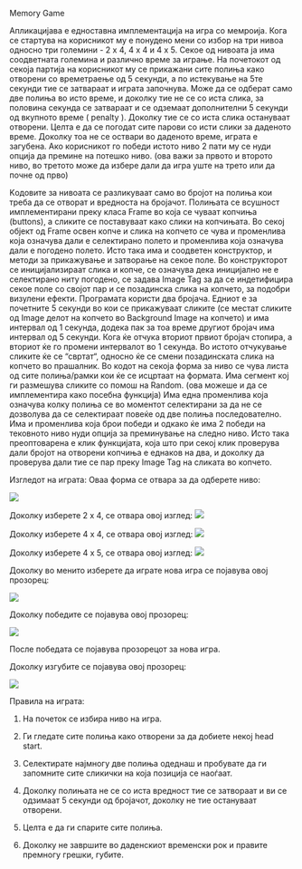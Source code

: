 Memory Game

Апликацијава е едноставна имплементација на игра со мемроија. Кога се стартува на корисникот му е понудено мени со избор на три нивоа односно три големини - 2 x 4, 4 x 4 и 4 x 5. Секое од нивоата ја има соодветната големина и различно време за играње. На почетокот од секоја партија на корисникот му се прикажани сите полиња како отворени со времетраење од 5 секунди, а по истекување на 5те секунди тие се затвараат и играта започнува. Може да се одберат само две полиња во исто време, и доколку тие не се со иста слика, за половина секунда се затвараат и се одземаат дополнителни 5 секунди од вкупното време ( penalty ). Доколку тие се со иста слика остануваат отворени. Целта е да се погодат сите парови со исти слики за даденото време. Доколку тоа не се оствари во даденото време, играта е загубена. Ако корисникот го победи истото ниво 2 пати му се нуди опција да премине на потешко ниво. (ова важи за првото и второто ниво, во третото може да избере дали да игра уште на трето или да почне од прво)


Kодовите за нивоата се разликуваат само во бројот на полиња кои треба да се отворат и вредноста на бројачот. Полињата се всушност имплементирани преку класа Frame во која се чуваат копчиња (buttons), а сликите се поставуваат како слики на копчињата.
Во секој објект од Frame освен копче и слика на копчето се чува и променлива која означува дали е селектирано полето и променлива која означува дали е погодено полето. Исто така има и соодветен конструктор, и методи за прикажување и затворање на секое поле. Во конструкторот се иницијализираат слика и копче, се означува дека иницијално не е селектирано ниту погодено, се задава Image Tag за да се индетифицира секое поле со својот пар и се позадинска слика на копчето, за подобри визулени ефекти.
Програмата користи два бројача. Едниот е за почетните 5 секунди во кои се прикажуваат сликите (се местат сликите од Image делот на копчето во Background Image на копчето) и има интервал од 1 секунда, додека пак за тоа време другиот бројач има интервал од 5 секунди. Кога ќе отчука вториот првиот бројач стопира, а вториот ќе го промени интервалот во 1 секунда. Во истото отчукување сликите ќе се “свртат“, односно ќе се смени позадинската слика на копчето во прашалник.
Во кодот на секоја форма за ниво се чува листа од сите полиња/рамки кои ќе се исцртаат на формата. Има сегмент кој ги размешува сликите со помош на Random. (ова можеше и да се имплементира како посебна функција) Има една променлива која означува колку полиња се во моментот селектирани за да не се дозволува да се селектираат повеќе од две полиња последователно.
Има и променлива која брои победи и одкако ќе има 2 победи на тековното ниво нуди опција за преминување на следно ниво. Исто така преоптоварена е клик функцијата, која што при секој клик проверува дали бројот на отворени копчиња е еднаков на два, и доколку да проверува дали тие се пар преку Image Tag на сликата во копчето.


Изгледот на играта:
Оваа форма се отвара за да одберете ниво:

<img src="http://i.imgur.com/86xaIUL.jpg"/>

Доколку изберете 2 x 4, се отвара овој изглед:
<img src="http://i.imgur.com/3hYwQoj.jpg"/>

Доколку изберете 4 x 4, се отвара овој изглед:
<img src="http://i.imgur.com/PTMl1tK.jpg"/>

Доколку изберете 4 x 5, се отвара овој изглед:
<img src="http://i.imgur.com/yRu6QPr.jpg"/>

Доколку во менито изберете да играте нова игра се појавува овој прозорец:

<img src="http://i.imgur.com/tDpwk2z.jpg"/>

Доколку победите се појавува овој прозорец:

<img src="http://i.imgur.com/LUaSBPk.jpg"/>

После победата се појавува прозорецот за нова игра.

Доколку изгубите се појавува овој прозорец:

<img src="http://i.imgur.com/XK615ek.jpg"/>

Правила на играта:                                                                                                       
1. На почеток се избира ниво на игра.

2. Ги гледате сите полиња како отворени за да добиете некој head start. 

3. Селектирате најмногу две полиња одеднаш и пробувате да ги запомните сите сликички на која позиција се наоѓаат.

4. Доколку полињата не се со иста вредност тие се затвораат и ви се одзимаат 5 секунди од бројачот, доколку не тие остануваат отворени.

5. Целта е да ги спарите сите полиња.

6. Доколку не завршите во даденскиот временски рок и правите премногу грешки, губите.
